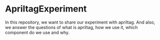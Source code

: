# ApriltagExperiment
In this repository, we want to share our experiment with apriltag. And also, we answer the questions of what is apriltag, how we use it, which component do we use and why. 
